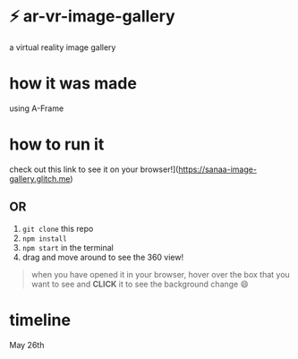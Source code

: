 # ⚡ ar-vr-image-gallery
a virtual reality image gallery

# how it was made
using A-Frame

# how to run it
check out this link to see it on your browser!](https://sanaa-image-gallery.glitch.me)
## OR 
1. ```git clone``` this repo 
2. ```npm install```
3. ```npm start``` in the terminal
4. drag and move around to see the 360 view!

> when you have opened it in your browser, hover over the box that you want to see and **CLICK** it to see the background change 😄

# timeline
May 26th


